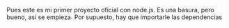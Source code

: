 Pues este es mi primer proyecto oficial con node.js. Es una basura, pero bueno, así se empieza. Por supuesto, hay que importarle las dependencias
